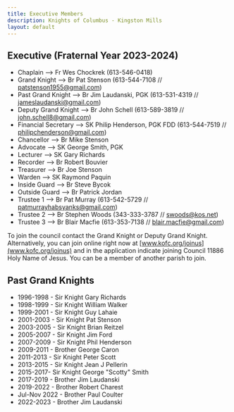 ```yaml
---
title: Executive Members
description: Knights of Columbus - Kingston Mills
layout: default
---
```


## Executive (Fraternal Year 2023-2024)

- Chaplain --> Fr Wes Chockrek (613-546-0418)
- Grand Knight --> Br Pat Stenson (613-544-7108 // patstenson1955@gmail.com)
- Past Grand Knight --> Br Jim Laudanski, PGK (613-531-4319 // jameslaudanski@gmail.com)
- Deputy Grand Knight --> Br John Schell (613-589-3819 // john.schell8@gmail.com)
- Financial Secretary --> SK Philip Henderson, PGK FDD (613-544-7519 // philipchenderson@gmail.com)
- Chancellor --> Br Mike Stenson
- Advocate --> SK George Smith, PGK
- Lecturer --> SK Gary Richards
- Recorder --> Br Robert Bouvier
- Treasurer --> Br Joe Stenson
- Warden --> SK Raymond Paquin
- Inside Guard --> Br Steve Bycok
- Outside Guard --> Br Patrick Jordan
- Trustee 1 --> Br Pat Murray (613-542-5729 // patmurrayhabsyanks@gmail.com)
- Trustee 2 --> Br Stephen Woods (343-333-3787 // swoods@kos.net)
- Trustee 3 --> Br Blair Macfie (613-353-7138 // blair.macfie@gmail.com)

To join the council contact the Grand Knight or Deputy Grand Knight. Alternatively, you can join online right now at [www.kofc.org/joinus](www.kofc.org/joinus) and in the application indicate joining Council 11886 Holy Name of Jesus. You can be a member of another parish to join.

## Past Grand Knights

- 1996-1998 - Sir Knight Gary Richards
- 1998-1999 - Sir Knight William Walker
- 1999-2001 - Sir Knight Guy Lahaie
- 2001-2003 - Sir Knight Pat Stenson
- 2003-2005 - Sir Knight Brian Reitzel
- 2005-2007 - Sir Knight Jim Ford
- 2007-2009 - Sir Knight Phil Henderson
- 2009-2011 - Brother George Caron
- 2011-2013 - Sir Knight Peter Scott
- 2013-2015 - Sir Knight Jean J Pellerin
- 2015-2017- Sir Knight George "Scotty" Smith
- 2017-2019 - Brother Jim Laudanski
- 2019-2022 - Brother Robert Charest
- Jul-Nov 2022 - Brother Paul Coulter
- 2022-2023 - Brother Jim Laudanski